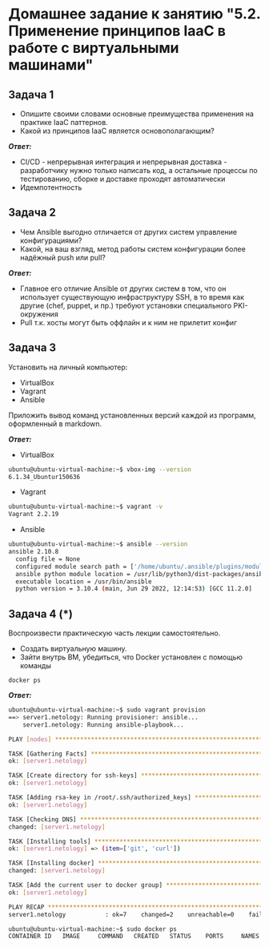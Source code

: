 # Домашнее задание к занятию "5.2. Применение принципов IaaC в работе с виртуальными машинами"

## Задача 1
+ Опишите своими словами основные преимущества применения на практике IaaC паттернов.
+ Какой из принципов IaaC является основополагающим?

***Ответ:***
+ CI/CD - непрерывная интеграция и непрерывная доставка - разработчику нужно только написать код, а остальные процессы по тестированию, сборке и доставке проходят автоматически
+ Идемпотентность



## Задача 2

+ Чем Ansible выгодно отличается от других систем управление конфигурациями?
+ Какой, на ваш взгляд, метод работы систем конфигурации более надёжный push или pull?

***Ответ:***

+ Главное его отличие Ansible от других систем в том, что он использует существующую инфраструктуру SSH, в то время как другие (chef, puppet, и пр.) требуют установки специального PKI-окружения
+ Pull т.к. хосты могут быть оффлайн и к ним не прилетит конфиг

## Задача 3

Установить на личный компьютер:

+ VirtualBox
+ Vagrant
+ Ansible


Приложить вывод команд установленных версий каждой из программ, оформленный в markdown.


***Ответ:***

+ VirtualBox
```bash
ubuntu@ubuntu-virtual-machine:~$ vbox-img --version
6.1.34_Ubuntur150636
```

+ Vagrant
```bash
ubuntu@ubuntu-virtual-machine:~$ vagrant -v
Vagrant 2.2.19
```
+ Ansible
```bash
ubuntu@ubuntu-virtual-machine:~$ ansible --version
ansible 2.10.8
  config file = None
  configured module search path = ['/home/ubuntu/.ansible/plugins/modules', '/usr/share/ansible/plugins/modules']
  ansible python module location = /usr/lib/python3/dist-packages/ansible
  executable location = /usr/bin/ansible
  python version = 3.10.4 (main, Jun 29 2022, 12:14:53) [GCC 11.2.0]
```

## Задача 4 (*)

Воспроизвести практическую часть лекции самостоятельно.

+ Создать виртуальную машину.
+ Зайти внутрь ВМ, убедиться, что Docker установлен с помощью команды


`docker ps`


***Ответ:***

```bash
ubuntu@ubuntu-virtual-machine:~$ sudo vagrant provision
==> server1.netology: Running provisioner: ansible...
    server1.netology: Running ansible-playbook...

PLAY [nodes] *******************************************************************

TASK [Gathering Facts] *********************************************************
ok: [server1.netology]

TASK [Create directory for ssh-keys] *******************************************
ok: [server1.netology]

TASK [Adding rsa-key in /root/.ssh/authorized_keys] ****************************
ok: [server1.netology]

TASK [Checking DNS] ************************************************************
changed: [server1.netology]

TASK [Installing tools] ********************************************************
ok: [server1.netology] => (item=['git', 'curl'])

TASK [Installing docker] *******************************************************
changed: [server1.netology]

TASK [Add the current user to docker group] ************************************
ok: [server1.netology]

PLAY RECAP *********************************************************************
server1.netology           : ok=7    changed=2    unreachable=0    failed=0    skipped=0    rescued=0    ignored=0   
```

```bash
ubuntu@ubuntu-virtual-machine:~$ sudo docker ps
CONTAINER ID   IMAGE     COMMAND   CREATED   STATUS    PORTS     NAMES
```

